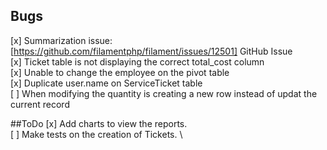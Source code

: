 ## Bugs

[x] Summarization issue: [https://github.com/filamentphp/filament/issues/12501] GitHub Issue \
[x] Ticket table is not displaying the correct total_cost column \
[x] Unable to change the employee on the pivot table \
[x] Duplicate user.name on ServiceTicket table \
[ ] When modifying the quantity is creating a new row instead of updat the current record



##ToDo
[x] Add charts to view the reports. \
[ ] Make tests on the creation of Tickets. \ 
